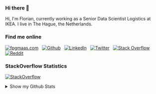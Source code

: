 ### Hi there 👋

Hi, I'm Florian, currently working as a Senior Data Scientist Logistics at IKEA.  I live in The Hague, the Netherlands.

### Find me online 
[![fpgmaas.com](https://img.shields.io/badge/fpgmaas.com-1DA1F2?style=for-the-badge&logo=gatsby&logoColor=white)](https://fpgmaas.com) &nbsp;
[![Github](https://img.shields.io/badge/GitHub-100000?style=for-the-badge&logo=github&logoColor=white)](https://github.com/fpgmaas) &nbsp;
[![LinkedIn](https://img.shields.io/badge/LinkedIn-0077B5?style=for-the-badge&logo=linkedin&logoColor=white)](https://www.linkedin.com/in/florianmaas/) &nbsp;
[![Twitter](https://img.shields.io/badge/Twitter-1DA1F2?style=for-the-badge&logo=twitter&logoColor=white)](https://twitter.com/fpgmaas) &nbsp;
[![Stack Overflow](https://img.shields.io/badge/Stack_Overflow-FE7A16?style=for-the-badge&logo=stack-overflow&logoColor=white)](https://stackoverflow.com/users/8037249/florian) &nbsp;
[![Reddit](https://img.shields.io/reddit/user-karma/combined/fpgmaas?color=green&label=Reddit&logo=reddit&logoColor=white&style=for-the-badge)](https://www.reddit.com/user/fpgmaas)

### StackOverflow Statistics

[![StackOverflow](https://github-readme-stackoverflow.vercel.app/?userID=8037249&layout=compact)](https://stackoverflow.com/users/8037249/florian)

<details>
<summary>Show my Github Stats</summary>
<br />

  <img height="180em" src="https://github-readme-stats.vercel.app/api?username=fpgmaas&show_icons=true&hide_border=true&&count_private=true&include_all_commits=true" />
  <img height="180em" src="https://github-readme-stats.vercel.app/api/top-langs/?username=fpgmaas&hide=html,jupyter%20notebook&show_icons=true&hide_border=true&layout=compact&langs_count=8"/>

</details>
